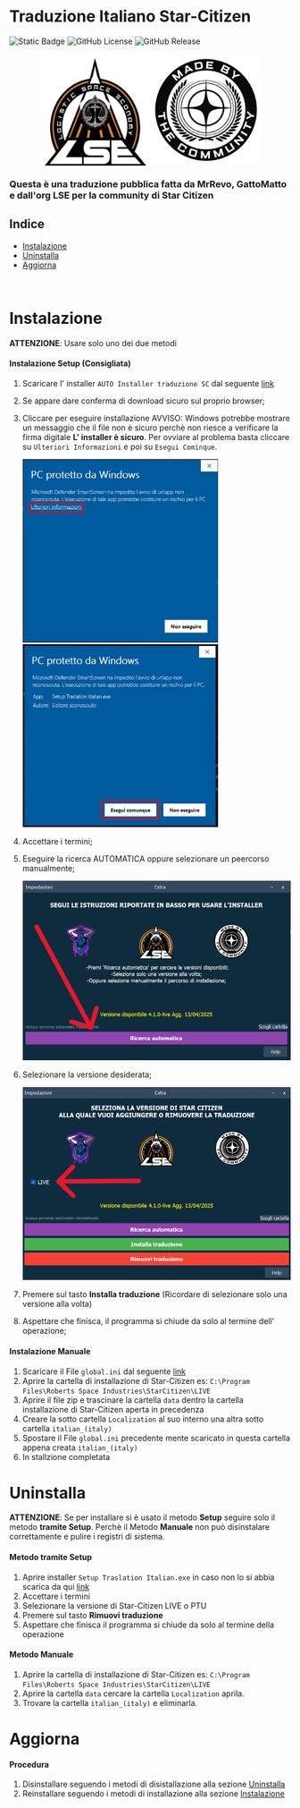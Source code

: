 # Traduzione Italiano Star-Citizen

![Static Badge](https://img.shields.io/badge/language-it-blue) ![GitHub License](https://img.shields.io/github/license/ORG-LSE/Traduzione_Italiano_Star-Citizen) ![GitHub Release](https://img.shields.io/github/v/release/ORG-LSE/Traduzione_Italiano_Star-Citizen)

<div style="display: flex; justify-content: center;">
   <img src="Immagini Github/Logo_LSE.png" width="200"/>
   <img src="Immagini Github/Logo_MadeByTheCommunity.png" width="200"/>
</div>

### Questa è una traduzione pubblica fatta da MrRevo, GattoMatto e dall'org LSE per la community di Star Citizen

## Indice
- [Instalazione](#instalazione)
- [Uninstalla](#uninstalla)
- [Aggiorna](#aggiorna)

<br>

# Instalazione

**ATTENZIONE**: Usare solo uno dei due metodi

#### Instalazione Setup (Consigliata)

1. Scaricare l' installer `AUTO Installer traduzione SC` dal seguente [link](https://raw.githubusercontent.com/MrRevotv/AUTOINSTALLER-Traduzione-italiana-Star-Citizen/refs/heads/main/output/AUTO%20Installer%20traduzione%20SC.exe?token=GHSAT0AAAAAADA7L67Z3THXZATEQSFWVRP4Z76RWSA)
2. Se appare dare conferma di download sicuro sul proprio browser;
3. Cliccare per eseguire installazione
   AVVISO: Windows potrebbe mostrare un messaggio che il file non è sicuro perchè non riesce a verificare la firma digitale **L' installer è sicuro**.
   Per ovviare al problema basta cliccare su `Ulteriori Informazioni` e poi su `Esegui Cominque`.
   
   <img src="Immagini Github/1737494930628.png" width="350"/>
   <img src="Immagini Github/1737495126442.png" width="350"/>

4. Accettare i termini;
5. Eseguire la ricerca AUTOMATICA oppure selezionare un peercorso manualmente;

   <img src="Immagini Github/ricerca automatica.png" width="500"/>
   
6. Selezionare la versione desiderata;

   <img src="Immagini Github/selezione versione.png" width="500"/>
   
8. Premere sul tasto **Installa traduzione**  (Ricordare di selezionare solo una versione alla volta)
9. Aspettare che finisca, il programma si chiude da solo al termine dell' operazione;

#### Instalazione Manuale

1. Scaricare il File `global.ini` dal seguente [link](https://drive.google.com/file/d/1E2p4_HS19qlHijKCL_3-lt3IdIhFagI3/view?usp=sharing)
2. Aprire la cartella di installazione di Star-Citizen es: `C:\Program Files\Roberts Space Industries\StarCitizen\LIVE`
3. Aprire il file zip e trascinare la cartella `data` dentro la cartella installazione di Star-Citizen aperta in precedenza
4. Creare la sotto cartella `Localization` al suo interno una altra sotto cartella `italian_(italy)`
5. Spostare il File `global.ini` precedente mente scaricato in questa cartella appena creata `italian_(italy)`
6. In stallzione completata

# Uninstalla

**ATTENZIONE**: Se per installare si è usato il metodo **Setup** seguire solo il metodo **tramite Setup**.
Perchè il Metodo **Manuale** non può disinstalare correttamente e pulire i registri di sistema.

#### Metodo tramite Setup

1. Aprire installer `Setup Traslation Italian.exe` in caso non lo si abbia scarica da qui [link](https://github.com/ORG-LSE/Traduzione_Italiano_Star-Citizen/releases/latest)
2. Accettare i termini
3. Selezionare la versione di Star-Citizen LIVE o PTU
4. Premere sul tasto **Rimuovi traduzione**
5. Aspettare che finisca il programma si chiude da solo al termine della operazione

#### Metodo Manuale

1. Aprire la cartella di installazione di Star-Citizen es: `C:\Program Files\Roberts Space Industries\StarCitizen\LIVE`
2. Aprire la cartella `data` cercare la cartella `Localization` aprila.
3. Trovare la cartella `italian_(italy)` e eliminarla.

# Aggiorna

#### Procedura

1. Disinstallare seguendo i metodi di disistallazione alla sezione [Uninstalla](#uninstalla)
2. Reinstallare seguendo i metodi di installazione alla sezione [Instalazione](#instalazione)
